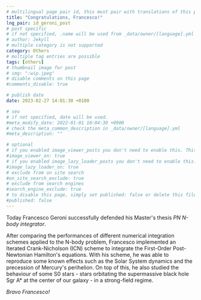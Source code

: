 ```yaml
---
# multilingual page pair id, this must pair with translations of this page. (This name must be unique)
title: "Congratulations, Francesco!"
lng_pair: id_geroni_post
# post specific
# if not specified, .name will be used from _data/owner/[language].yml
# author: Jekyll
# multiple category is not supported
category: Others
# multiple tag entries are possible
tags: [others]
# thumbnail image for post
# img: ":wip.jpeg"
# disable comments on this page
#comments_disable: true

# publish date
date: 2023-02-27 14:01:30 +0100

# seo
# if not specified, date will be used.
#meta_modify_date: 2022-01-01 10:04:30 +0900
# check the meta_common_description in _data/owner/[language].yml
#meta_description: ""

# optional
# if you enabled image_viewer_posts you don't need to enable this. This is only if image_viewer_posts = false
#image_viewer_on: true
# if you enabled image_lazy_loader_posts you don't need to enable this. This is only if image_lazy_loader_posts = false
#image_lazy_loader_on: true
# exclude from on site search
#on_site_search_exclude: true
# exclude from search engines
#search_engine_exclude: true
# to disable this page, simply set published: false or delete this file
#published: false
---
```

Today Francesco Geroni successfully defended his Master's thesis *PN N-body integrator*.

After comparing the performances of different numerical integration schemes applied to the N-body problem, Francesco implemented an Iterated Crank-Nicholson (ICN) scheme to integrate the First-Order Post-Newtonian Hamilton's equations.
With his scheme, he was able to reproduce some known effects such as the Solar System dynamics and the precession of Mercury's perihelion. On top of this, he also studied the behaviour of some S0 stars - stars orbitating the supermassive black hole Sgr A\* at the center of our galaxy - in a strong-field regime.

*Bravo Francesco!* 
